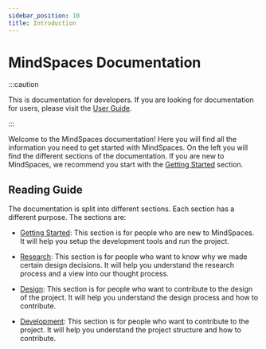 ```yaml
---
sidebar_position: 10
title: Introduction
---
```


# MindSpaces Documentation

:::caution

This is documentation for developers. If you are looking for documentation for users, please visit the [User Guide](/community/intro).

:::

Welcome to the MindSpaces documentation! Here you will find all the information you need to get started with MindSpaces. On the left you will find the different sections of the documentation. If you are new to MindSpaces, we recommend you start with the [Getting Started](getting-started/index.md) section.

## Reading Guide

The documentation is split into different sections. Each section has a different purpose. The sections are:

- [Getting Started](getting-started/index.md): This section is for people who are new to MindSpaces. It will help you setup the development tools and run the project.

- [Research](research/index.md): This section is for people who want to know why we made certain design decisions. It will help you understand the research process and a view into our thought process.

- [Design](design/index.md): This section is for people who want to contribute to the design of the project. It will help you understand the design process and how to contribute.

- [Development](development/index.md): This section is for people who want to contribute to the project. It will help you understand the project structure and how to contribute.
